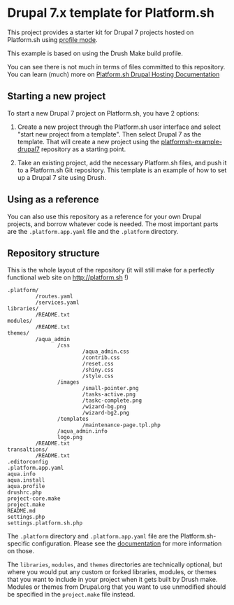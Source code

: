 # Drupal 7.x template for Platform.sh

This project provides a starter kit for Drupal 7 projects hosted on Platform.sh
using [profile mode](https://docs.platform.sh/frameworks/drupal7.html#profile-mode).

This example is based on using the Drush Make build profile.

You can see there is not much in terms of files committed to this repository.
You can learn (much) more on [Platform.sh Drupal Hosting Documentation](https://docs.platform.sh/frameworks/drupal7.html)


## Starting a new project

To start a new Drupal 7 project on Platform.sh, you have 2 options:

1. Create a new project through the Platform.sh user interface and select "start
new project from a template". Then select Drupal 7 as the template. That will
create a new project using the [platformsh-example-drupal7](https://github.com/platformsh/platformsh-example-drupal7) repository as a starting point.

2. Take an existing project, add the necessary Platform.sh files, and push it to
a Platform.sh Git repository. This template is an example of how to set up a
Drupal 7 site using Drush.

## Using as a reference

You can also use this repository as a reference for your own Drupal projects,
and borrow whatever code is needed. The most important parts are the
`.platform.app.yaml` file and the `.platform` directory.

## Repository structure


This is the whole layout of the repository (it will still make for a perfectly functional web site on http://platform.sh !)
```
.platform/
         /routes.yaml
         /services.yaml
libraries/
         /README.txt
modules/
         /README.txt
themes/
         /aqua_admin
                /css
                        /aqua_admin.css
                        /contrib.css
                        /reset.css
                        /shiny.css
                        /style.css
                /images
                        /small-pointer.png
                        /tasks-active.png
                        /taskc-complete.png
                        /wizard-bg.png
                        /wizard-bg2.png
                /templates
                        /maintenance-page.tpl.php
                /aqua_admin.info
                logo.png
         /README.txt
transaltions/
         /README.txt
.editorconfig
.platform.app.yaml
aqua.info
aqua.install
aqua.profile
drushrc.php
project-core.make
project.make
README.md
settings.php
settings.platform.sh.php
```

The `.platform` directory and `.platform.app.yaml` file are the Platform.sh-specific configuration.  Please see the [documentation](https://docs.platform.sh/) for more information on those.

The `libraries`, `modules`, and `themes` directories are technically optional, but where you would put any custom or forked libraries, modules, or themes that you want to include in your project when it gets built by Drush make.  Modules or themes from Drupal.org that you want to use unmodified should be specified in the `project.make` file instead.
